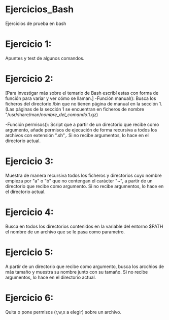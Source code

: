 # Ejercicios_Bash
Ejercicios de prueba en bash

# Ejercicio 1:
Apuntes y test de algunos comandos.

# Ejercicio 2: 
[Para investigar más sobre el temario de Bash escribí estas con forma de función para variar y ver cómo se llaman.]
-Función manual():
Busca los ficheros del directorio /bin que no tienen página de manual en la sección 1.
(Las páginas de la sección 1 se encuentran en ficheros de nombre "/usr/share/man/*nombre_del_comando*.1.gz)

-Función permisos():
Script que a partir de un directorio que recibe como argumento, añade permisos de ejecución de forma recursiva a todos los archivos con extensión ".sh",.
Si no recibe argumentos, lo hace en el directorio actual.


# Ejercicio 3:
Muestra de manera recursiva todos los ficheros y directorios cuyo nombre empieza por "a" o "b" que no contengan el carácter "~", a partir de un directorio que recibe como argumento.
Si no recibe argumentos, lo hace en el directorio actual.

# Ejercicio 4:
Busca en todos los directorios contenidos en la variable del entorno $PATH el nombre de un archivo que se le pasa como parametro.

# Ejercicio 5:
A partir de un directorio que recibe como argumento, busca los arcchios de más tamaño y muestra su nombre junto con su tamaño.
Si no recibe argumentos, lo hace en el directorio actual.

# Ejercicio 6:
Quita o pone permisos (r,w,x a elegir) sobre un archivo. 

